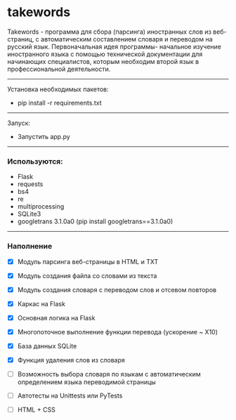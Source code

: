 # takewords
Takewords - программа для сбора (парсинга) иностранных слов из веб-страниц, с автоматическим составлением словаря и переводом на русский язык.
Первоначальная идея программы- начальное изучение иностранного языка с помощью технической документации для начинающих специалистов, которым необходим второй язык в профессиональной деятельности.
____________________________________________________________
Установка необходимых пакетов:
* pip install -r requirements.txt
_____________________________________________________________
Запуск:
* Запустить app.py
_____________________________________________________________
### Используются:
- Flask
- requests
- bs4
- re
- multiprocessing
- SQLite3
- googletrans 3.1.0a0 (pip install googletrans==3.1.0a0)
_________________________
### Наполнение

- [x] Модуль парсинга веб-страницы в HTML и TXT
- [x] Модуль создания файла со словами из текста
- [x] Модуль создания словаря с переводом слов и отсевом повторов
- [x] Каркас на Flask
- [x] Основная логика на Flask
- [x] Многопоточное выполнение функции перевода (ускорение ~ X10)
- [x] База данных SQLite
- [x] Функция удаления слов из словаря
- [ ] Возможность выбора словаря по языкам с автоматическим определением языка переводимой страницы
- [ ] Автотесты на Unittests или PyTests
- [ ] HTML + CSS

